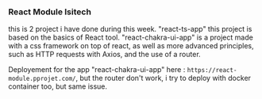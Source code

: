 ### React Module Isitech
this is 2 project i have done during this week.
"react-ts-app" this project is based on the basics of React tool.
"react-chakra-ui-app" is a project made with a css framework on top of react, as well as more advanced principles, such as HTTP requests with Axios, and the use of a router.

Deployement for the app "react-chakra-ui-app" here : `https://react-module.pprojet.com/`, but the router don't work, i try to deploy with docker container too, but same issue.